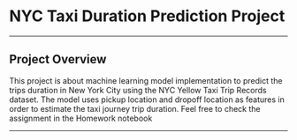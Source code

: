 # NYC Taxi Duration Prediction Project

---
Project Overview
---

This project is about machine learning model implementation to predict the trips duration in New York City using the NYC Yellow Taxi Trip Records dataset. The model uses pickup location and dropoff location as features in order to estimate the taxi journey trip duration. Feel free to check the assignment in the Homework notebook

---
